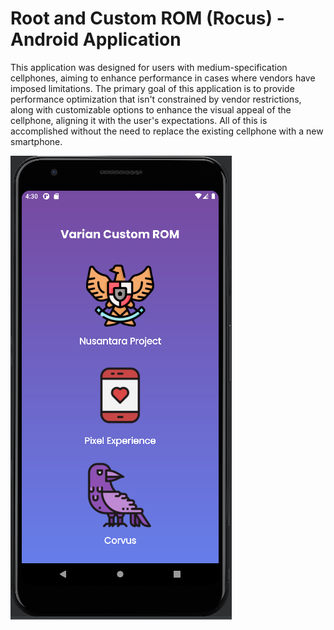 # Root and Custom ROM (Rocus) - Android Application

This application was designed for users with medium-specification cellphones, aiming to enhance performance in cases where vendors have imposed limitations.
The primary goal of this application is to provide performance optimization that isn't constrained by vendor restrictions, along with customizable options to enhance the visual appeal of the cellphone, aligning it with the user's expectations. All of this is accomplished without the need to replace the existing cellphone with a new smartphone.

![Screenshot](Screenshot.png)
